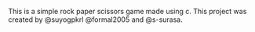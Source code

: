 This is a simple rock paper scissors game made using c.
This project was created by @suyogpkrl @formal2005 and @s-surasa.
